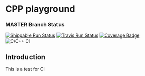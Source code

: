 # CPP playground

### MASTER Branch Status
[![Shippable Run Status](https://api.shippable.com/projects/5e408f6295af960007360c18/badge?branch=master)]()
[![Travis Run Status](https://travis-ci.com/lrodriguez15/cppplayground.svg?branch=master)](https://travis-ci.com/lrodriguez15/cppplayground)
[![Coverage Badge](https://api.shippable.com/projects/5e408f6295af960007360c18/coverageBadge?branch=master)]()
![C/C++ CI](https://github.com/lrodriguez15/cppplayground/workflows/C/C++%20CI/badge.svg)

## Introduction

This is a test for CI
